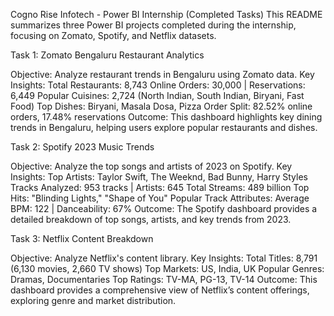 Cogno Rise Infotech - Power BI Internship (Completed Tasks)
This README summarizes three Power BI projects completed during the internship, focusing on Zomato, Spotify, and Netflix datasets.

Task 1: Zomato Bengaluru Restaurant Analytics

Objective: Analyze restaurant trends in Bengaluru using Zomato data.
Key Insights:
Total Restaurants: 8,743
Online Orders: 30,000 | Reservations: 6,449
Popular Cuisines: 2,724 (North Indian, South Indian, Biryani, Fast Food)
Top Dishes: Biryani, Masala Dosa, Pizza
Order Split: 82.52% online orders, 17.48% reservations
Outcome: This dashboard highlights key dining trends in Bengaluru, helping users explore popular restaurants and dishes.

Task 2: Spotify 2023 Music Trends

Objective: Analyze the top songs and artists of 2023 on Spotify.
Key Insights:
Top Artists: Taylor Swift, The Weeknd, Bad Bunny, Harry Styles
Tracks Analyzed: 953 tracks | Artists: 645
Total Streams: 489 billion
Top Hits: "Blinding Lights," "Shape of You"
Popular Track Attributes: Average BPM: 122 | Danceability: 67%
Outcome: The Spotify dashboard provides a detailed breakdown of top songs, artists, and key trends from 2023.

Task 3: Netflix Content Breakdown

Objective: Analyze Netflix's content library.
Key Insights:
Total Titles: 8,791 (6,130 movies, 2,660 TV shows)
Top Markets: US, India, UK
Popular Genres: Dramas, Documentaries
Top Ratings: TV-MA, PG-13, TV-14
Outcome: This dashboard provides a comprehensive view of Netflix’s content offerings, exploring genre and market distribution.
